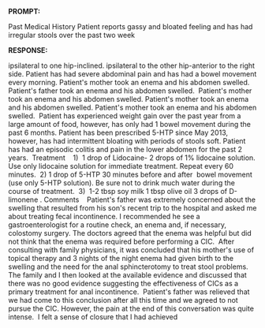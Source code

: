 **PROMPT:**

Past Medical History Patient reports gassy and bloated feeling and has had irregular stools over the past two week 

**RESPONSE:**

 ipsilateral to one hip-inclined. ipsilateral to the other hip-anterior to the right side. Patient has had severe abdominal pain and has had a bowel movement every morning. Patient's mother took an enema and his abdomen swelled. Patient's father took an enema and his abdomen swelled.  Patient's mother took an enema and his abdomen swelled. Patient's mother took an enema and his abdomen swelled. Patient's mother took an enema and his abdomen swelled.  Patient has experienced weight gain over the past year from a large amount of food, however, has only had 1 bowel movement during the past 6 months. Patient has been prescribed 5-HTP since May 2013, however, has had intermittent bloating with periods of stools soft. Patient has had an episodic colitis and pain in the lower abdomen for the past 2 years.  Treatment    1)  1 drop of Lidocaine- 2 drops of 1% lidocaine solution. Use only lidocaine solution for immediate treatment. Repeat every 60 minutes.  2) 1 drop of 5-HTP 30 minutes before and after  bowel movement (use only 5-HTP solution). Be sure not to drink much water during the course of treatment.  3)  1-2 tbsp soy milk 1 tbsp olive oil 3 drops of D-limonene . Comments    Patient's father was extremely concerned about the swelling that resulted from his son's recent trip to the hospital and asked me about treating fecal incontinence. I recommended he see a gastroenterologist for a routine check, an enema and, if necessary, colostomy surgery. The doctors agreed that the enema was helpful but did not think that the enema was required before performing a CIC.  After consulting with family physicians, it was concluded that his mother's use of topical therapy and 3 nights of the night enema had given birth to the swelling and the need for the anal sphincterotomy to treat stool problems.  The family and I then looked at the available evidence and discussed that there was no good evidence suggesting the effectiveness of CICs as a primary treatment for anal incontinence.  Patient's father was relieved that we had come to this conclusion after all this time and we agreed to not pursue the CIC. However, the pain at the end of this conversation was quite intense.  I felt a sense of closure that I had achieved